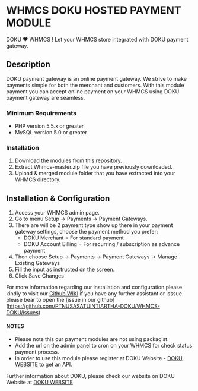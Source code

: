 # WHMCS DOKU HOSTED PAYMENT MODULE #

DOKU ❤️   WHMCS ! Let your WHMCS store integrated with DOKU  payment gateway.

## Description ##

DOKU payment gateway is an online payment gateway. We strive to make payments simple for both the merchant and customers. 
With this module payment you can accept online payment on your WHMCS using DOKU payment gateway are seamless.

### Minimum Requirements ###

- PHP version 5.5.x or greater
- MySQL version 5.0 or greater

### Installation ###

1. Download the modules from this repository.
2. Extract Whmcs-master.zip file you have previously downloaded.
3. Upload & merged module folder that you have extracted into your WHMCS directory.

## Installation & Configuration ##
1. Access your WHMCS admin page.
2. Go to menu Setup -> Payments -> Payment Gateways.
3. There are will be 2 payment type show up there in your payment gateway settings, choose the payment method you prefer:
    - DOKU Merchant = For standard payment
    - DOKU Account Billing = For recurring / subscription as advance payment
4. Then choose Setup -> Payments -> Payment Gateways -> Manage Existing Gateways
5. Fill the input as instructed on the screen. 
6. Click Save Changes

For more information regarding our installation and configuration please kindly to visit our [Github WIKI](https://github.com/PTNUSASATUINTIARTHA-DOKU/WHMCS-DOKU/wiki) if you have any further assistant or isssue please bear to open the [issue in our github] (https://github.com/PTNUSASATUINTIARTHA-DOKU/WHMCS-DOKU/issues) 

#### NOTES ####

* Please note this our payment modules are not using packagist.
* Add the url on the admin panel to cron on your WHMCS for check status payment process.
* In order to use this module please register at DOKU Website - [DOKU WEBSITE](http://doku.com/id) to get an API. 

Further information about DOKU, please check our website on  DOKU Website at [DOKU WEBSITE](http://doku.com/id)